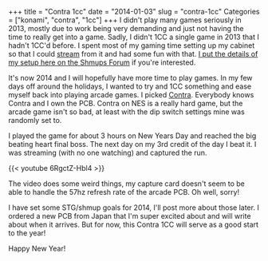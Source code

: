 +++
title = "Contra 1cc"
date = "2014-01-03"
slug = "contra-1cc"
Categories = ["konami", "contra", "1cc"]
+++
I didn't play many games seriously in 2013, mostly due to work being very demanding and just not
having the time to really get into a game.  Sadly, I didn't 1CC a single game in 2013 that I
hadn't 1CC'd before.  I spent most of my gaming time setting up my cabinet so that I could [stream](http://twitch.tv/pdp80)
from it and had some fun with that.
[I put the details of my setup here on the Shmups Forum](http://shmups.system11.org/viewtopic.php?f=6&t=45917)
if you're interested.

It's now 2014 and I will hopefully have more time to play games.  In my few days off around the
holidays, I wanted to try and 1CC something and ease myself back into playing arcade games.  I
picked [Contra](http://en.wikipedia.org/wiki/Contra_%28video_game%29).  Everybody knows Contra and I
own the PCB.  Contra on NES is a really hard game, but the arcade game isn't so bad, at least with
the dip switch settings mine was randomly set to.

I played the game for about 3 hours on New Years Day and reached the big beating heart final
boss. The next day on my 3rd credit of the day I beat it. I was streaming (with no one watching) and
captured the run.

{{< youtube 6RgctZ-Hbl4  >}}

The video does some weird things, my capture card doesn't seem to be able to handle the 57hz refresh
rate of the arcade PCB. Oh well, sorry!

I have set some STG/shmup goals for 2014, I'll post more about those later. I ordered a new PCB from
Japan that I'm super excited about and will write about when it arrives. But for now, this
Contra 1CC will serve as a good start to the year!

Happy New Year!
